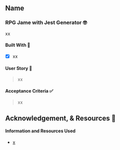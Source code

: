 

## Name

### RPG Jame with Jest Generator 🤓

xx

#### Built With 🧰

- [x] xx


#### User Story 📖

> xx    

#### Acceptance Criteria ✅

> xx         

## Acknowledgement, & Resources 🤝

#### Information and Resources Used

- [x](y)